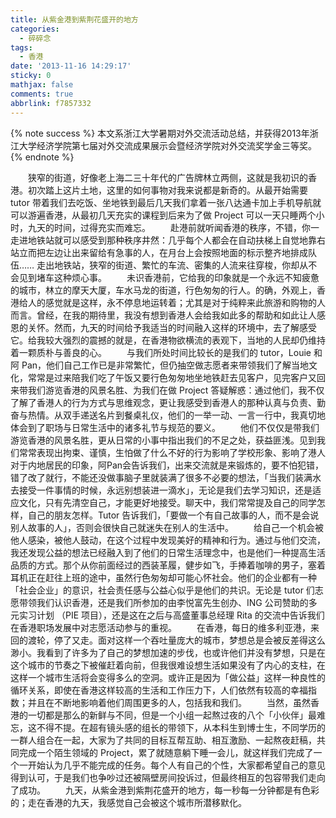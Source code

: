 ```yaml
---
title: 从紫金港到紫荆花盛开的地方
categories:
  - 碎碎念
tags:
  - 香港
date: '2013-11-16 14:29:17'
sticky: 0
mathjax: false
comments: true
abbrlink: f7857332
---
```

{% note success %} 本文系浙江大学暑期对外交流活动总结，并获得2013年浙江大学经济学院第七届对外交流成果展示会暨经济学院对外交流奖学金三等奖。 {% endnote %}

　　狭窄的街道，好像老上海二三十年代的广告牌林立两侧，这就是我初识的香港。初次踏上这片土地，这里的如何事物对我来说都是新奇的。从最开始需要 tutor 带着我们去吃饭、坐地铁到最后几天我们拿着一张八达通卡加上手机导航就可以游遍香港，从最初几天充实的课程到后来为了做 Project 可以一天只睡两个小时，九天的时间，过得充实而难忘。<!-- more -->
　　赴港前就听闻香港的秩序，不错，你一走进地铁站就可以感受到那种秩序井然：几乎每个人都会在自动扶梯上自觉地靠右站立而把左边让出来留给有急事的人，在月台上会按照地面的标示整齐地排成队伍…… 走出地铁站，狭窄的街道、繁忙的车流、密集的人流来往穿梭，你却从不会见到堵车这种烦心事。
　　未识香港前，它给我的印象就是一个永远不知疲惫的城市，林立的摩天大厦，车水马龙的街道，行色匆匆的行人。的确，外观上，香港给人的感觉就是这样，永不停息地运转着；尤其是对于纯粹来此旅游和购物的人而言。曾经，在我的期待里，我没有想到香港人会给我如此多的帮助和如此让人感恩的关怀。然而，九天的时间给予我适当的时间融入这样的环境中，去了解感受它。给我较大强烈的震撼的就是，在香港物欲横流的表观下，当地的人民却仍维持着一颗质朴与善良的心。
　　与我们所处时间比较长的是我们的 tutor，Louie 和阿 Pan，他们自己工作已是非常繁忙，但仍抽空做志愿者来带领我们了解当地文化，常常是过来陪我们吃了午饭又要行色匆匆地坐地铁赶去见客户，见完客户又回来带我们游览香港的风景名胜、为我们在做 Project 答疑解惑：通过他们，我不仅了解了香港人的行为方式与思维观念，更让我感受到香港人的那种认真与负责、勤奋与热情。从双手递送名片到餐桌礼仪，他们的一举一动、一言一行中，我真切地体会到了职场与日常生活中的诸多礼节与规范的要义。
　　他们不仅仅是带我们游览香港的风景名胜，更从日常的小事中指出我们的不足之处，获益匪浅。见到我们常常表现出拘束、谨慎，生怕做了什么不好的行为影响了学校形象、影响了港人对于内地居民的印象，阿Pan会告诉我们，出来交流就是来锻炼的，要不怕犯错，错了改了就行，不能还没做事脑子里就装满了很多不必要的想法，「当我们装满水去接受一件事情的时候，永远别想装进一滴水」，无论是我们去学习知识，还是适应文化，只有先清空自己，才能更好地接受。聊天中，我们常常提及自己的同学怎样，自己的朋友怎样。Tutor 告诉我们，「要做一个有自己故事的人，而不是会说别人故事的人」，否则会很快自己就迷失在别人的生活中。
　　给自己一个机会被他人感染，被他人鼓动，在这个过程中发现美好的精神和行为。通过与他们交流，我还发现公益的想法已经融入到了他们的日常生活理念中，也是他们一种提高生活品质的方式。那个从你前面经过的西装革履，健步如飞，手捧着咖啡的男子，塞着耳机正在赶往上班的途中，虽然行色匆匆却可能心怀社会。他们的企业都有一种「社会企业」的意识，社会责任感与公益心似乎是他们的共识。无论是 tutor 们志愿带领我们认识香港，还是我们所参加的由李悦富先生创办、ING 公司赞助的多元实习计划 （PIE 项目），还是这在之后与高盛董事总经理 Rita 的交流中告诉我们在香港职场发展中对志愿活动参与的重视。
　　在香港，每日的维多利亚港，来回的渡轮，停了又走。面对这样一个吞吐量庞大的城市，梦想总是会被反差得这么渺小。我看到了许多为了自己的梦想加速的步伐，也或许他们并没有梦想，只是在这个城市的节奏之下被催赶着向前，但我很难设想生活如果没有了内心的支柱，在这样一个城市生活将会变得多么的空洞。或许正是因为「做公益」这样一种良性的循环关系，即使在香港这样较高的生活和工作压力下，人们依然有较高的幸福指数；并且在不断地影响着他们周围更多的人，包括我和我们。
　　当然，虽然香港的一切都是那么的新鲜与不同，但是一个小组一起熬过夜的八个「小伙伴」最难忘，这不得不提。在超有镜头感的组长的带领下，从本科生到博士生，不同学历的一群人组合在一起，大家为了共同的目标互帮互助、相互激励、一起熬夜赶稿，共同完成一个陌生领域的 Project，累了就随意躺下睡一会儿，就这样我们完成了一个一开始认为几乎不能完成的任务。每个人有自己的个性，大家都希望自己的意见得到认可，于是我们也争吵过还被隔壁房间投诉过，但最终相互的包容带我们走向了成功。
　　九天，从紫金港到紫荆花盛开的地方，每一秒每一分钟都是有色彩的；走在香港的九天，我感觉自己会被这个城市所潜移默化。
